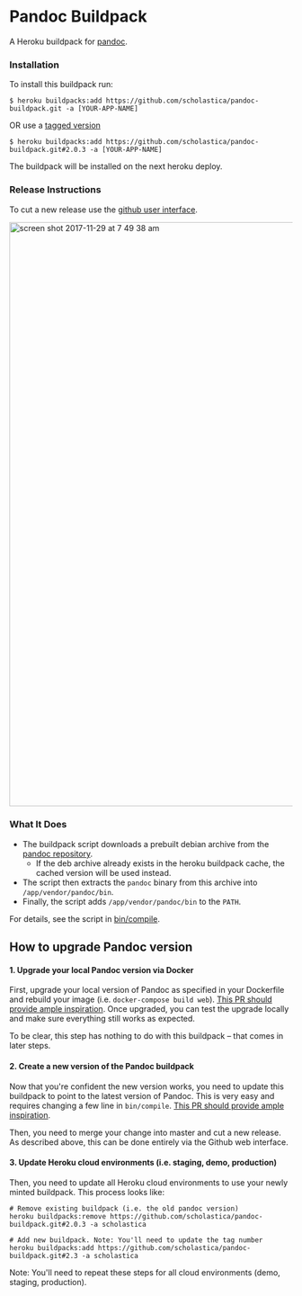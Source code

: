 # Pandoc Buildpack

A Heroku buildpack for [pandoc](http://pandoc.org).

### Installation

To install this buildpack run:
```
$ heroku buildpacks:add https://github.com/scholastica/pandoc-buildpack.git -a [YOUR-APP-NAME]
```

OR use a [tagged version](https://github.com/scholastica/pandoc-buildpack/releases)

```
$ heroku buildpacks:add https://github.com/scholastica/pandoc-buildpack.git#2.0.3 -a [YOUR-APP-NAME]
```

The buildpack will be installed on the next heroku deploy.

### Release Instructions

To cut a new release use
the [github user interface](https://github.com/scholastica/pandoc-buildpack/releases).

<img width="1039" alt="screen shot 2017-11-29 at 7 49 38 am" src="https://user-images.githubusercontent.com/72979/33378366-2cf43714-d4da-11e7-9f87-f4f472206388.png">


### What It Does
* The buildpack script downloads a prebuilt debian archive
from the [pandoc repository](https://github.com/jgm/pandoc/releases).
    * If the deb archive already exists in the heroku buildpack cache, the cached
    version will be used instead.
* The script then extracts the `pandoc` binary from this archive into `/app/vendor/pandoc/bin`.
* Finally, the script adds `/app/vendor/pandoc/bin` to the `PATH`.

For details, see the script in [bin/compile](,/bin/compile).


## How to upgrade Pandoc version

#### 1. Upgrade your local Pandoc version via Docker
First, upgrade your local version of Pandoc as specified in your Dockerfile and rebuild your image (i.e. `docker-compose build web`). [This PR should provide ample inspiration](https://github.com/scholastica/scholastica/pull/5502). Once upgraded, you can test the upgrade locally and make sure everything still works as expected. 

To be clear, this step has nothing to do with this buildpack – that comes in later steps.

#### 2. Create a new version of the Pandoc buildpack
Now that you're confident the new version works, you need to update this buildpack to point to the latest version of Pandoc. This is very easy and requires changing a few line in `bin/compile`. [This PR should provide ample inspiration](https://github.com/scholastica/pandoc-buildpack/pull/1).

Then, you need to merge your change into master and cut a new release. As described above, this can be done entirely via the Github web interface.

#### 3. Update Heroku cloud environments (i.e. staging, demo, production)
Then, you need to update all Heroku cloud environments to use your newly minted buildpack. This process looks like:

    # Remove existing buildpack (i.e. the old pandoc version)
    heroku buildpacks:remove https://github.com/scholastica/pandoc-buildpack.git#2.0.3 -a scholastica

    # Add new buildpack. Note: You'll need to update the tag number
    heroku buildpacks:add https://github.com/scholastica/pandoc-buildpack.git#2.3 -a scholastica

Note: You'll need to repeat these steps for all cloud environments (demo, staging, production).


